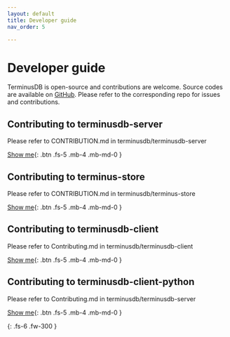 ```yaml
---
layout: default
title: Developer guide
nav_order: 5

---
```


# Developer guide

TerminusDB is open-source and contributions are welcome. Source codes are available on [GitHub](https://github.com/terminusdb). Please refer to the corresponding repo for issues and contributions.

## Contributing to terminusdb-server

Please refer to CONTRIBUTION.md in terminusdb/terminusdb-server

[Show me](https://github.com/terminusdb/terminusdb-server/blob/master/docs/CONTRIBUTING.md){: .btn .fs-5 .mb-4 .mb-md-0 }

## Contributing to terminus-store

Please refer to CONTRIBUTION.md in terminusdb/terminus-store

[Show me](https://github.com/terminusdb/terminus-store/blob/master/CONTRIBUTING.md){: .btn .fs-5 .mb-4 .mb-md-0 }

## Contributing to terminusdb-client

Please refer to Contributing.md in terminusdb/terminusdb-client

[Show me](https://github.com/terminusdb/terminusdb-client/blob/master/Contributing.md){: .btn .fs-5 .mb-4 .mb-md-0 }

## Contributing to terminusdb-client-python

Please refer to Contributing.md in terminusdb/terminusdb-server

[Show me](https://github.com/terminusdb/terminusdb-client-python/blob/master/Contributing.md){: .btn .fs-5 .mb-4 .mb-md-0 }

{: .fs-6 .fw-300 }
